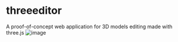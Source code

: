# threeeditor
A proof-of-concept web application for 3D models editing made with three.js
![image](https://user-images.githubusercontent.com/6673938/161430898-dabffe0c-a2d7-4e4b-96ff-02fe833e73b9.png)
